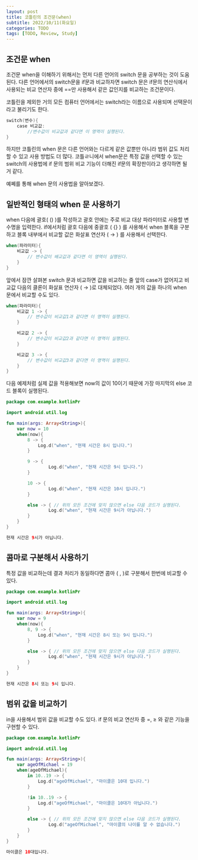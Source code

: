 ```yaml
---
layout: post
title: 코틀린의 조건문(when)
subtitle: 2022/10/11(화요일)
categories: TODO
tags: [TODO, Review, Study]
---
```


## 조건문 when

조건문 when을 이해하기 위해서는 먼저 다른 언어의 switch 문을 공부하는 것이 도움된다.
다른 언어에서의 switch문을 if문과 비교하자면 switch 문은 if문의 연산식에서 사용되는 비교 연산자 중에 ==만 사용해서 같은 값인지를 비교하는 조건문이다.

코틀린을 제외한 거의 모든 컴퓨터 언어에서는 switch라는 이름으로 사용되며 선택문이라고 불리기도 한다.

```kotlin
switch(변수){
	case 비교값:
		//변수값이 비교값과 같다면 이 영역이 실행된다.
}
```

하지만 코틀린의 when 문은 다른 언어와는 다르게 같은 값뿐만 아니라 범위 값도 처리할 수 있고 사용 방법도 더 많다. 코틀ㄹ니에서 when문은 특정 값을 선택할 수 있는 switch의 사용법에 if 문의 범위 비교 기능이 더해진 if문의 확장판이라고 생각하면 될 거 같다.

예쩨를 통해 when 문의 사용법을 알아보겠다.

## 일반적인 형태의 when 문 사용하기

when 다음에 괄호( () )를 작성하고 괄호 안에는 주로 비교 대상 파라미터로 사용할 변수명을 입력한다.
if에서처럼 괄호 다음에 중괄호 ( {} ) 를 사용해서 when 블록을 구분하고 블록 내부에서 비교할 값은 화살표 연산자 ( → ) 를 사용해서 선택한다.

```kotlin
when(파라미터){
	비교값 -> {
		// 변수값이 배교값과 같다면 이 영역이 실행된다.
	}
}
```

앞에서 잠깐 살펴본 switch 문과 비교하면 값을 비교하는 줄 앞의 case가 없어지고 비교값 다음의 클론이 화살표 연산자 ( → )로 대체되었다. 여러 개의 값을 하나의 when 문에서 비교할 수도 있다.

```kotlin
when(파라미터){
	비교값 1 -> {
		// 변수값이 비교값1과 같다면 이 영역이 실행된다.
	}

	비교값 2 -> {
		// 변수값이 비교값2과 같다면 이 영역이 실행된다.
	}

	비교값 3 -> {
		// 변수값이 비교값3과 같다면 이 영역이 실행된다.
	}
}
```

다음 예제처럼 실제 값을 적용해보면 now의 값이 10이기 때문에 가장 마지막의 else 코드 블록이 실행된다.

```kotlin
package com.example.kotlinPr

import android.util.log

fun main(args: Array<String>){
	var now = 10
	when(now){
		8 -> {
			Log.d("when", "현재 시간은 8시 입니다.")
		}

		9 -> {
				Log.d("when", "현재 시간은 9시 입니다.")
		}

		10 -> {
				Log.d("when", "현재 시간은 10시 입니다.")
		}

		else -> { // 위의 모든 조건에 맞지 않으면 else 다음 코드가 실행된다.
				Log.d("when", "현재 시간은 9시가 아닙니다.")
		}
	}
}
```

```kotlin
현재 시간은 9시가 아닙니다.
```

## 콤마로 구분해서 사용하기

특정 값을 비교하는데 결과 처리가 동일하다면 콤마 ( , )로 구분해서 한번에 비교할 수 있다.

```kotlin
package com.example.kotlinPr

import android.util.log

fun main(args: Array<String>){
	var now = 9
	when(now){
		8, 9 -> {
			Log.d("when", "현재 시간은 8시 또는 9시 입니다.")
		}

		else -> { // 위의 모든 조건에 맞지 않으면 else 다음 코드가 실행된다.
				Log.d("when", "현재 시간은 9시가 아닙니다.")
		}
	}
}
```

```kotlin
현재 시간은 8시 또는 9시 입니다.
```

## 범위 값을 비교하기

in을 사용해서 범위 값을 비교할 수도 있다. if 문의 비교 연산자 중 =, ≥ 와 같은 기능을 구현할 수 있다.

```kotlin
package com.example.kotlinPr

import android.util.log

fun main(args: Array<String>){
	var ageOfMichael = 19
	when(ageOfMichael){
		in 10..19 -> {
			Log.d("ageOfMichael", "마이클은 10대 입니다.")
		}

		!in 10..19 -> {
			Log.d("ageOfMichael", "마이클은 10대가 아닙니다.")
		}

		else -> { // 위의 모든 조건에 맞지 않으면 else 다음 코드가 실행된다.
				Log.d("ageOfMichael", "마이클의 나이를 알 수 없습니다.")
		}
	}
}
```

```kotlin
마이클은 10대입니다.
```
